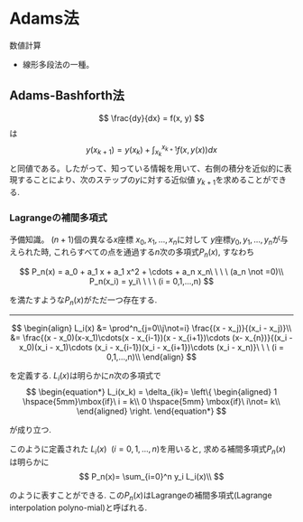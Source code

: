 # Adams法
数値計算


- 線形多段法の一種。

## Adams-Bashforth法

$$
\frac{dy}{dx} = f(x, y)
$$
は
$$
y(x_{k+1}) = y(x_k) + \int_{x_k}^{x_{k+1}} f(x, y(x)) dx
$$
と同値である。したがって、知っている情報を用いて、右側の積分を近似的に表現することにより、次のステップの$y$に対する近似値 $y_{k+1}$を求めることができる.

### Lagrangeの補間多項式

予備知識。
$(n+1)$個の異なる$x$座標 $x_0, x_1, ..., x_n$に対して $y$座標$y_0, y_1, ..., y_n$が与えられた時, これらすべての点を通過する$n$次の多項式$P_n(x)$, すなわち

$$
P_n(x) = a_0 + a_1 x + a_1 x^2 + \cdots + a_n x_n\ \ \ \ (a_n \not =0)\\
P_n(x_i) = y_i\ \ \ \ (i = 0,1,...,n)
$$

を満たすような$P_n(x)$がただ一つ存在する.

-----

$$
\begin{align}
L_i(x) &= \prod^n_{j=0\\j\not=i} \frac{(x - x_j)}{(x_i - x_j)}\\
&= \frac{(x - x_0)(x-x_1)\cdots(x - x_{i-1})(x - x_{i+1})\cdots (x- x_{n})}{(x_i - x_0)(x_i - x_1)\cdots (x_i - x_{i-1})(x_i - x_{i+1})\cdots (x_i - x_n)}\ \ \ (i = 0,1,...,n)\\
\end{align}
$$


を定義する. $L_i (x)$は明らかに$n$次の多項式で
$$
\begin{equation*}
L_i(x_k) = \delta_{ik}=
      \left\{
      \begin{aligned}
             1 \hspace{5mm}\mbox{if}\ i = k\\
             0 \hspace{5mm} \mbox{if}\ i\not= k\\
      \end{aligned}
      \right.
  \end{equation*}
$$

が成り立つ.

このように定義された $L_i (x)\ \ (i = 0,1,...,n)$を用いると, 求める補間多項式$P_n(x)$は明らかに
$$
P_n(x)= \sum_{i=0}^n y_i L_i(x)\\
$$

のように表すことができる. この$P_n(x)$はLagrangeの補間多項式(Lagrange interpolation polyno-mial)と呼ばれる.








